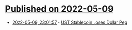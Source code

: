 # [Published on 2022-05-09](index.md)

* [2022-05-09, 23:01:57](https://news.ycombinator.com/item?id=31321021) - [UST Stablecoin Loses Dollar Peg](https://www.coindesk.com/business/2022/05/09/ust-stablecoin-falls-below-dollar-peg-for-second-time-in-48-hours/)
